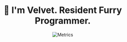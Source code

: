 <h1 align="center">👋 I'm Velvet. Resident Furry Programmer.</h1>

<p align="center">
  <img align="center" alt="Metrics" src="https://github.com/patrickklaeren/VelvetThePanda/blob/master/github-metrics.svg" />
</p
